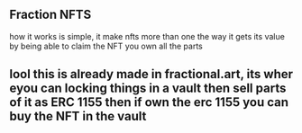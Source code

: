 ## Fraction NFTS
how it works is simple, it make nfts more than one
the way it gets its value by being able to claim the NFT you own all the parts


## lool this is already made in fractional.art, its wher eyou can locking things in a vault then sell parts of it as ERC 1155 then if own the erc 1155 you can buy the NFT in the vault
